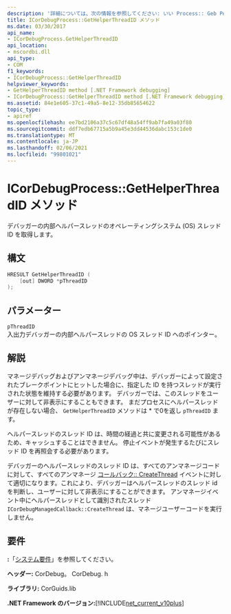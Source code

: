 ```yaml
---
description: '詳細については、次の情報を参照してください: いい Process:: Geb Perthreadid メソッド'
title: ICorDebugProcess::GetHelperThreadID メソッド
ms.date: 03/30/2017
api_name:
- ICorDebugProcess.GetHelperThreadID
api_location:
- mscordbi.dll
api_type:
- COM
f1_keywords:
- ICorDebugProcess::GetHelperThreadID
helpviewer_keywords:
- GetHelperThreadID method [.NET Framework debugging]
- ICorDebugProcess::GetHelperThreadID method [.NET Framework debugging]
ms.assetid: 84e1e605-37c1-49a5-8e12-35db85654622
topic_type:
- apiref
ms.openlocfilehash: ee7bd2106a37c5c67df48a54ff9ab7fa49a03f80
ms.sourcegitcommit: ddf7edb67715a5b9a45e3dd44536dabc153c1de0
ms.translationtype: MT
ms.contentlocale: ja-JP
ms.lasthandoff: 02/06/2021
ms.locfileid: "99801021"
---
```

# <a name="icordebugprocessgethelperthreadid-method"></a>ICorDebugProcess::GetHelperThreadID メソッド

デバッガーの内部ヘルパースレッドのオペレーティングシステム (OS) スレッド ID を取得します。  
  
## <a name="syntax"></a>構文  
  
```cpp  
HRESULT GetHelperThreadID (  
    [out] DWORD *pThreadID  
);  
```  
  
## <a name="parameters"></a>パラメーター  

 `pThreadID`  
 入出力デバッガーの内部ヘルパースレッドの OS スレッド ID へのポインター。  
  
## <a name="remarks"></a>解説  

 マネージデバッグおよびアンマネージデバッグ中は、デバッガーによって設定されたブレークポイントにヒットした場合に、指定した ID を持つスレッドが実行された状態を維持する必要があります。 デバッガーでは、このスレッドをユーザーに対して非表示にすることもできます。 まだプロセスにヘルパースレッドが存在しない場合、 `GetHelperThreadID` メソッドは * で0を返し `pThreadID` ます。  
  
 ヘルパースレッドのスレッド ID は、時間の経過と共に変更される可能性があるため、キャッシュすることはできません。 停止イベントが発生するたびにスレッド ID を再照会する必要があります。  
  
 デバッガーのヘルパースレッドのスレッド ID は、すべてのアンマネージコードに対して、すべてのアンマネージ [コールバック:: CreateThread](icordebugmanagedcallback-createthread-method.md) イベントに対して適切になります。これにより、デバッガーはヘルパースレッドのスレッド id を判断し、ユーザーに対して非表示にすることができます。 アンマネージイベント中にヘルパースレッドとして識別されたスレッド `ICorDebugManagedCallback::CreateThread` は、マネージユーザーコードを実行しません。  
  
## <a name="requirements"></a>要件  

 **:**「[システム要件](../../get-started/system-requirements.md)」を参照してください。  
  
 **ヘッダー:** CorDebug。 CorDebug. h  
  
 **ライブラリ:** CorGuids.lib  
  
 **.NET Framework のバージョン:**[!INCLUDE[net_current_v10plus](../../../../includes/net-current-v10plus-md.md)]
